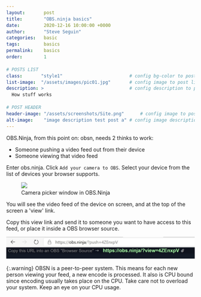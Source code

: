 ```yaml
---
layout:       post
title:        "OBS.ninja basics"
date:         2020-12-16 10:00:00 +0000
author:       "Steve Seguin"
categories:   basic
tags:         basics
permalink:    basics
order:        1

# POSTS LIST
class:       "style1"                         # config bg-color to post list card (1..6)
list-image:  "/assets/images/pic01.jpg"       # config image to post list card (1..6)
description: >                                # config description to post list card
  How stuff works

# POST HEADER
header-image: "/assets/screenshots/Site.png"      # config image to post header
alt-image:    "image description test post a" # config image description to alt att.
---
```

OBS.Ninja, from this point on: obsn, needs 2 thinks to work:
  - Someone pushing a video feed out from their device
  - Someone viewing that video feed

Enter obs.ninja. Click `Add your camera to OBS`.
Select your device from the list of devices your browser supports.

<figure>
<img src="{{site.url}}/assets/screenshots/camera-picker.jpg"/>
<figcaption>Camera picker window in OBS.Ninja</figcaption>
</figure>

You will see the video feed of the device on screen, and at the top of the screen a 'view' link.

Copy this view link and send it to someone you want to have access to this feed, or place it inside a 
OBS browser source.

![OBSN view link](/assets/screenshots/view-link.jpg)

{:.warning}
OBSN is a peer-to-peer system. This means for each new person viewing your feed, a new encode is processed. It also is CPU bound since encoding usually takes place on the CPU. Take care not to overload your system. Keep an eye on your CPU usage.
